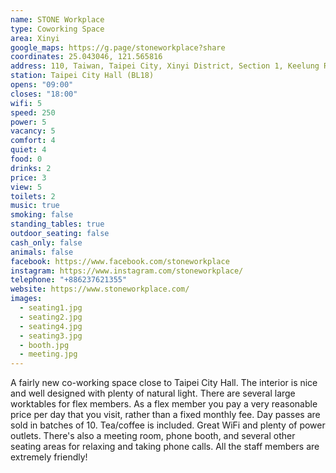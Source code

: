 ```yaml
---
name: STONE Workplace
type: Coworking Space
area: Xinyi
google_maps: https://g.page/stoneworkplace?share
coordinates: 25.043046, 121.565816
address: 110, Taiwan, Taipei City, Xinyi District, Section 1, Keelung Rd, 141號2樓
station: Taipei City Hall (BL18)
opens: "09:00"
closes: "18:00"
wifi: 5
speed: 250
power: 5
vacancy: 5
comfort: 4
quiet: 4
food: 0
drinks: 2
price: 3
view: 5
toilets: 2
music: true
smoking: false
standing_tables: true
outdoor_seating: false
cash_only: false
animals: false
facebook: https://www.facebook.com/stoneworkplace
instagram: https://www.instagram.com/stoneworkplace/
telephone: "+886237621355"
website: https://www.stoneworkplace.com/
images:
  - seating1.jpg
  - seating2.jpg
  - seating4.jpg
  - seating3.jpg
  - booth.jpg
  - meeting.jpg
---
```


A fairly new co-working space close to Taipei City Hall. The interior is nice and well designed with plenty of natural light. There are several large worktables for flex members. As a flex member you pay a very reasonable price per day that you visit, rather than a fixed monthly fee. Day passes are sold in batches of 10. Tea/coffee is included. Great WiFi and plenty of power outlets. There's also a meeting room, phone booth, and several other seating areas for relaxing and taking phone calls. All the staff members are extremely friendly!
